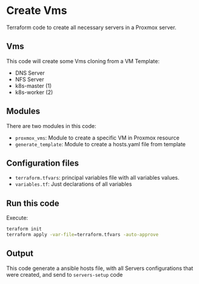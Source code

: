 # Create Vms

Terraform code to create all necessary servers in a Proxmox server.

## Vms

This code will create some Vms cloning from a VM Template:

- DNS Server
- NFS Server
- k8s-master (1)
- k8s-worker (2)

## Modules

There are two modules in this code:
- `proxmox_vms`: Module to create a specific VM in Proxmox resource
- `generate_template`: Module to create a hosts.yaml file from template

## Configuration files

- `terraform.tfvars`: principal variables file with all variables values.
- `variables.tf`: Just declarations of all variables

## Run this code

Execute:
```bash
teraform init
terraform apply -var-file=terraform.tfvars -auto-approve
```

## Output

This code generate a ansible hosts file, with all Servers configurations that were created, and send to `servers-setup` code
